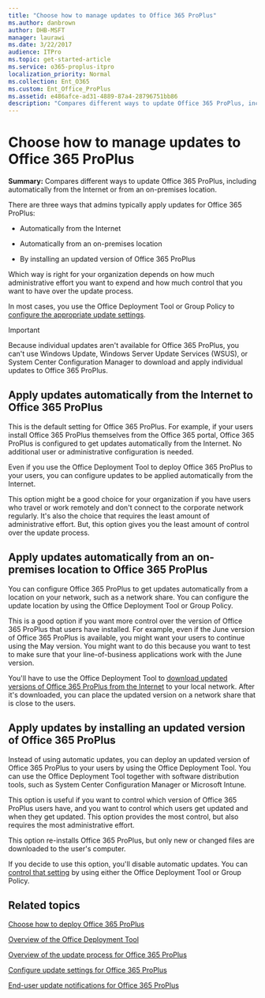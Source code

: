 ```yaml
---
title: "Choose how to manage updates to Office 365 ProPlus"
ms.author: danbrown
author: DHB-MSFT
manager: laurawi
ms.date: 3/22/2017
audience: ITPro
ms.topic: get-started-article
ms.service: o365-proplus-itpro
localization_priority: Normal
ms.collection: Ent_O365
ms.custom: Ent_Office_ProPlus
ms.assetid: e486afce-ad31-4889-87a4-28796751bb86
description: "Compares different ways to update Office 365 ProPlus, including automatically from the Internet or from an on-premises location."
---
```


# Choose how to manage updates to Office 365 ProPlus

 **Summary:** Compares different ways to update Office 365 ProPlus, including automatically from the Internet or from an on-premises location.
  
There are three ways that admins typically apply updates for Office 365 ProPlus:
  
- Automatically from the Internet
    
- Automatically from an on-premises location
    
- By installing an updated version of Office 365 ProPlus
    
Which way is right for your organization depends on how much administrative effort you want to expend and how much control that you want to have over the update process.
  
In most cases, you use the Office Deployment Tool or Group Policy to [configure the appropriate update settings](configure-update-settings-for-office-365-proplus.md).
  
> [!IMPORTANT]
> Because individual updates aren't available for Office 365 ProPlus, you can't use Windows Update, Windows Server Update Services (WSUS), or System Center Configuration Manager to download and apply individual updates to Office 365 ProPlus. 
  
## Apply updates automatically from the Internet to Office 365 ProPlus
<a name="Internet"> </a>

This is the default setting for Office 365 ProPlus. For example, if your users install Office 365 ProPlus themselves from the Office 365 portal, Office 365 ProPlus is configured to get updates automatically from the Internet. No additional user or administrative configuration is needed.
  
Even if you use the Office Deployment Tool to deploy Office 365 ProPlus to your users, you can configure updates to be applied automatically from the Internet.
  
This option might be a good choice for your organization if you have users who travel or work remotely and don't connect to the corporate network regularly. It's also the choice that requires the least amount of administrative effort. But, this option gives you the least amount of control over the update process.
  
## Apply updates automatically from an on-premises location to Office 365 ProPlus
<a name="OnPremises"> </a>

You can configure Office 365 ProPlus to get updates automatically from a location on your network, such as a network share. You can configure the update location by using the Office Deployment Tool or Group Policy.
  
This is a good option if you want more control over the version of Office 365 ProPlus that users have installed. For example, even if the June version of Office 365 ProPlus is available, you might want your users to continue using the May version. You might want to do this because you want to test to make sure that your line-of-business applications work with the June version.
  
You'll have to use the Office Deployment Tool to [download updated versions of Office 365 ProPlus from the Internet](overview-of-the-office-2016-deployment-tool.md) to your local network. After it's downloaded, you can place the updated version on a network share that is close to the users.
  
## Apply updates by installing an updated version of Office 365 ProPlus
<a name="Install"> </a>

Instead of using automatic updates, you can deploy an updated version of Office 365 ProPlus to your users by using the Office Deployment Tool. You can use the Office Deployment Tool together with software distribution tools, such as System Center Configuration Manager or Microsoft Intune.
  
This option is useful if you want to control which version of Office 365 ProPlus users have, and you want to control which users get updated and when they get updated. This option provides the most control, but also requires the most administrative effort.
  
This option re-installs Office 365 ProPlus, but only new or changed files are downloaded to the user's computer.
  
If you decide to use this option, you'll disable automatic updates. You can [control that setting](configure-update-settings-for-office-365-proplus.md) by using either the Office Deployment Tool or Group Policy.
  
## Related topics
[Choose how to deploy Office 365 ProPlus](choose-how-to-deploy-office-365-proplus.md)
  
[Overview of the Office Deployment Tool](overview-of-the-office-2016-deployment-tool.md)
  
[Overview of the update process for Office 365 ProPlus](overview-of-the-update-process-for-office-365-proplus.md)
  
[Configure update settings for Office 365 ProPlus](configure-update-settings-for-office-365-proplus.md)
  
[End-user update notifications for Office 365 ProPlus](end-user-update-notifications-for-office-365-proplus.md)


